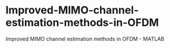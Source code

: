 # Improved-MIMO-channel-estimation-methods-in-OFDM
Improved MIMO channel estimation methods in OFDM - MATLAB
